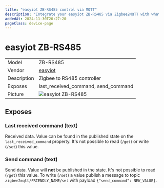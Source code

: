 ```yaml
---
title: "easyiot ZB-RS485 control via MQTT"
description: "Integrate your easyiot ZB-RS485 via Zigbee2MQTT with whatever smart home infrastructure you are using without the vendor's bridge or gateway."
addedAt: 2024-11-30T20:27:20
pageClass: device-page
---
```


<!-- !!!! -->
<!-- ATTENTION: This file is auto-generated through docgen! -->
<!-- You can only edit the "Notes"-Section between the two comment lines "Notes BEGIN" and "Notes END". -->
<!-- Do not use h1 or h2 heading within "## Notes"-Section. -->
<!-- !!!! -->

# easyiot ZB-RS485

|     |     |
|-----|-----|
| Model | ZB-RS485  |
| Vendor  | [easyiot](/supported-devices/#v=easyiot)  |
| Description | Zigbee to RS485 controller |
| Exposes | last_received_command, send_command |
| Picture | ![easyiot ZB-RS485](https://www.zigbee2mqtt.io/images/devices/ZB-RS485.png) |


<!-- Notes BEGIN: You can edit here. Add "## Notes" headline if not already present. -->


<!-- Notes END: Do not edit below this line -->




## Exposes

### Last received command (text)
Received data.
Value can be found in the published state on the `last_received_command` property.
It's not possible to read (`/get`) or write (`/set`) this value.

### Send command (text)
Send data.
Value will **not** be published in the state.
It's not possible to read (`/get`) this value.
To write (`/set`) a value publish a message to topic `zigbee2mqtt/FRIENDLY_NAME/set` with payload `{"send_command": NEW_VALUE}`.

